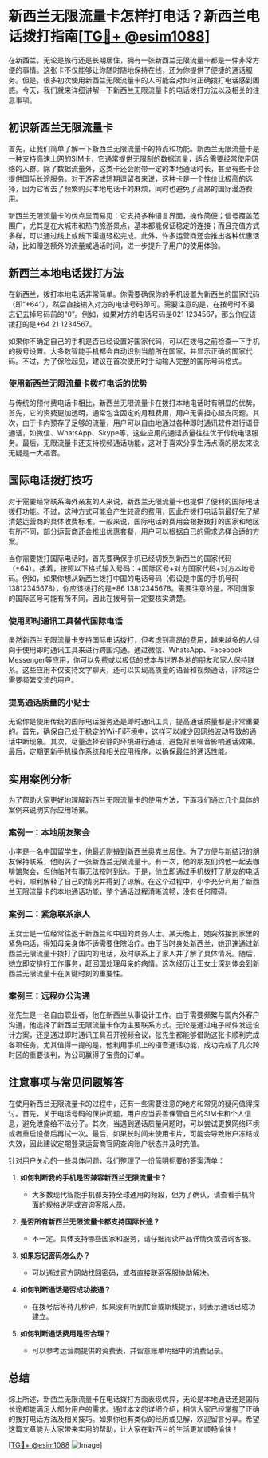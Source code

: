 # 新西兰无限流量卡怎样打电话？新西兰电话拨打指南[[TG💪+ @esim1088](https://t.me/s/esim1088)]

在新西兰，无论是旅行还是长期居住，拥有一张新西兰无限流量卡都是一件非常方便的事情。这张卡不仅能够让你随时随地保持在线，还为你提供了便捷的通话服务。但是，很多初次使用新西兰无限流量卡的人可能会对如何正确拨打电话感到困惑。今天，我们就来详细讲解一下新西兰无限流量卡的电话拨打方法以及相关的注意事项。

## 初识新西兰无限流量卡

首先，让我们简单了解一下新西兰无限流量卡的特点和功能。新西兰无限流量卡是一种支持高速上网的SIM卡，它通常提供无限制的数据流量，适合需要经常使用网络的人群。除了数据流量外，这类卡还会附带一定的本地通话时长，甚至有些卡会提供国际长途服务。对于游客或短期逗留者来说，这种卡是一个性价比极高的选择，因为它省去了频繁购买本地电话卡的麻烦，同时也避免了高昂的国际漫游费用。

新西兰无限流量卡的优点显而易见：它支持多种语言界面，操作简便；信号覆盖范围广，尤其是在大城市和热门旅游景点，基本都能保证稳定的连接；而且充值方式多样，可以通过线上或线下渠道轻松完成。此外，许多运营商还会推出各种优惠活动，比如赠送额外的流量或通话时间，进一步提升了用户的使用体验。

## 新西兰本地电话拨打方法

在新西兰，拨打本地电话非常简单。你需要确保你的手机设置为新西兰的国家代码（即“+64”），然后直接输入对方的电话号码即可。需要注意的是，在拨号时不要忘记去掉号码前的“0”。例如，如果对方的电话号码是021 1234567，那么你应该拨打的是+64 21 1234567。

如果你不确定自己的手机是否已经设置好国家代码，可以在拨号之前检查一下手机的拨号设置。大多数智能手机都会自动识别当前所在国家，并显示正确的国家代码。不过，为了保险起见，建议在首次使用时手动输入完整的国际号码格式。

### 使用新西兰无限流量卡拨打电话的优势

与传统的预付费电话卡相比，新西兰无限流量卡在拨打本地电话时有明显的优势。首先，它的资费更加透明，通常包含固定的月租费用，用户无需担心超支问题。其次，由于卡内预存了足够的流量，用户可以自由地通过各种即时通讯软件进行语音通话，如微信、WhatsApp、Skype等，这些应用的通话质量往往优于传统电话服务。最后，无限流量卡还支持视频通话功能，这对于喜欢分享生活点滴的朋友来说无疑是一大福音。

## 国际电话拨打技巧

对于需要经常联系海外亲友的人来说，新西兰无限流量卡也提供了便利的国际电话拨打功能。不过，这种方式可能会产生较高的费用，因此在拨打电话前最好先了解清楚运营商的具体收费标准。一般来说，国际电话的费用会根据拨打的国家和地区有所不同，部分运营商还会推出优惠套餐，用户可以根据自己的需求选择合适的方案。

当你需要拨打国际电话时，首先要确保手机已经切换到新西兰的国家代码（+64）。接着，按照以下格式输入号码：+国际区号+对方国家代码+对方本地号码。例如，如果你想从新西兰拨打中国的电话号码（假设是中国的手机号码13812345678），你应该拨打的是+86 13812345678。需要注意的是，不同国家的国际区号可能有所不同，因此在拨号前一定要核实清楚。

### 使用即时通讯工具替代国际电话

虽然新西兰无限流量卡支持国际电话拨打，但考虑到高昂的费用，越来越多的人倾向于使用即时通讯工具来进行跨国沟通。通过微信、WhatsApp、Facebook Messenger等应用，你可以免费或以极低的成本与世界各地的朋友和家人保持联系。这些应用不仅支持文字聊天，还可以实现高质量的语音和视频通话，非常适合需要频繁交流的用户。

### 提高通话质量的小贴士

无论你是使用传统的国际电话服务还是即时通讯工具，提高通话质量都是非常重要的。首先，确保自己处于稳定的Wi-Fi环境中，这样可以减少因网络波动导致的通话中断现象。其次，尽量选择安静的环境进行通话，避免背景噪音影响通话效果。最后，定期更新手机操作系统和相关应用程序，以确保最佳的通话性能。

## 实用案例分析

为了帮助大家更好地理解新西兰无限流量卡的使用方法，下面我们通过几个具体的案例来说明实际应用场景。

### 案例一：本地朋友聚会

小李是一名中国留学生，他最近刚搬到新西兰奥克兰居住。为了方便与新结识的朋友保持联系，他购买了一张新西兰无限流量卡。有一次，他的朋友们约他一起去咖啡馆聚会，但他临时有事无法按时到达。于是，他立即通过手机拨打了朋友的电话号码，顺利解释了自己的情况并得到了谅解。在这个过程中，小李充分利用了新西兰无限流量卡的本地通话功能，整个通话过程清晰流畅，没有任何障碍。

### 案例二：紧急联系家人

王女士是一位经常往返于新西兰和中国的商务人士。某天晚上，她突然接到家里的紧急电话，得知母亲身体不适需要住院治疗。由于当时身处新西兰，她迅速通过新西兰无限流量卡拨打了国内的电话，及时联系上了家人并了解了具体情况。随后，她立即安排好工作事务，赶回国处理母亲的病情。这次经历让王女士深刻体会到新西兰无限流量卡在关键时刻的重要性。

### 案例三：远程办公沟通

张先生是一名自由职业者，他在新西兰从事设计工作。由于需要频繁与国内外客户沟通，他选择了新西兰无限流量卡作为主要联系方式。无论是通过电子邮件发送设计方案，还是通过即时通讯工具召开视频会议，张先生都能够借助这张卡顺利完成各项任务。尤其值得一提的是，他利用手机上的语音通话功能，成功完成了几次跨时区的重要谈判，为公司赢得了宝贵的订单。

## 注意事项与常见问题解答

在使用新西兰无限流量卡的过程中，还有一些需要注意的地方和常见的疑问值得探讨。首先，关于电话号码的保护问题，用户应当妥善保管自己的SIM卡和个人信息，避免泄露给不法分子。其次，当遇到通话质量问题时，可以尝试更换网络环境或者重启设备后再试一次。最后，如果长时间未使用卡片，可能会导致账户冻结或失效，因此建议定期登录运营商官网查询账户状态并及时充值。

针对用户关心的一些具体问题，我们整理了一份简明扼要的答案清单：

1. **如何判断我的手机是否兼容新西兰无限流量卡？**
   - 大多数现代智能手机都支持全球通用的频段，但为了确认，请查看手机背面的规格说明或咨询客服人员。

2. **是否所有新西兰无限流量卡都支持国际长途？**
   - 不一定。具体支持哪些国家和服务，请仔细阅读产品详情页或咨询客服。

3. **如果忘记密码怎么办？**
   - 可以通过官方网站找回密码，或者直接联系客服协助解决。

4. **如何判断通话是否成功接通？**
   - 在拨号后等待几秒钟，如果没有听到忙音或断线提示，则表示通话已成功建立。

5. **如何判断通话费用是否合理？**
   - 可以参考运营商提供的资费表，并留意账单明细中的消费记录。

## 总结

综上所述，新西兰无限流量卡在电话拨打方面表现优异，无论是本地通话还是国际长途都能满足大部分用户的需求。通过本文的详细介绍，相信大家已经掌握了正确的拨打电话方法及相关技巧。如果你也有类似的经历或见解，欢迎留言分享。希望这篇文章能为大家带来实用的帮助，让大家在新西兰的生活更加顺畅愉快！

[[TG💪+ @esim1088](https://t.me/s/esim1088) ![Image](https://i.postimg.cc/4NQfJmqS/Snipaste-2025-05-13-00-14-12.png)]